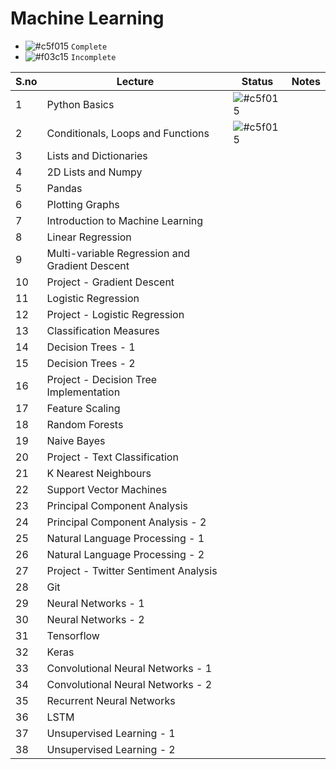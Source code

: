 # Machine Learning

- ![#c5f015](https://placehold.it/15/c5f015/000000?text=+) `Complete`
- ![#f03c15](https://placehold.it/15/f03c15/000000?text=+) `Incomplete`

|S.no| Lecture | Status| Notes|
|----|---------|-------| ---- |
|1|Python Basics|![#c5f015](https://placehold.it/15/c5f015/000000?text=+)||
|2|Conditionals, Loops and Functions|![#c5f015](https://placehold.it/15/c5f015/000000?text=+)||
|3|Lists and Dictionaries|||
|4|2D Lists and Numpy||
|5|Pandas||
|6|Plotting Graphs||
|7|Introduction to Machine Learning||
|8|Linear Regression||
|9|Multi-variable Regression and Gradient Descent||
|10|Project - Gradient Descent||
|11|Logistic Regression||
|12|Project - Logistic Regression||
|13|Classification Measures||
|14|Decision Trees - 1||
|15|Decision Trees - 2||
|16|Project - Decision Tree Implementation||
|17|Feature Scaling||
|18|Random Forests||
|19|Naive Bayes||
|20|Project - Text Classification||
|21|K Nearest Neighbours||
|22|Support Vector Machines||
|23|Principal Component Analysis||
|24|Principal Component Analysis - 2||
|25|Natural Language Processing - 1||
|26|Natural Language Processing - 2||
|27|Project - Twitter Sentiment Analysis||
|28|Git||
|29|Neural Networks - 1||
|30|Neural Networks - 2||
|31|Tensorflow||
|32|Keras||
|33|Convolutional Neural Networks - 1||
|34|Convolutional Neural Networks - 2||
|35|Recurrent Neural Networks||
|36|LSTM||
|37|Unsupervised Learning - 1||
|38|Unsupervised Learning - 2||
